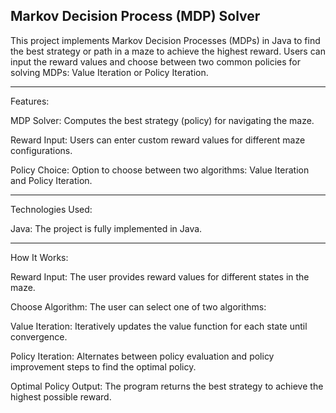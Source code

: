 Markov Decision Process (MDP) Solver
-----------------------------------------------------------------------------------------------------------------------------------------------------------------------------------------------------------------------


This project implements Markov Decision Processes (MDPs) in Java to find the best strategy or path in a maze to achieve the highest reward. Users can input the reward values and choose between two common policies for solving MDPs: Value Iteration or Policy Iteration.

-----------------------------------------------------------------------------------------------------------------------------------------------------------------------------------------------------------------------

Features:

MDP Solver: Computes the best strategy (policy) for navigating the maze.

Reward Input: Users can enter custom reward values for different maze configurations.

Policy Choice: Option to choose between two algorithms: Value Iteration and Policy Iteration.

-----------------------------------------------------------------------------------------------------------------------------------------------------------------------------------------------------------------------


Technologies Used:

Java: The project is fully implemented in Java.

-----------------------------------------------------------------------------------------------------------------------------------------------------------------------------------------------------------------------

How It Works:

Reward Input: The user provides reward values for different states in the maze.

Choose Algorithm: The user can select one of two algorithms:

Value Iteration: Iteratively updates the value function for each state until convergence.

Policy Iteration: Alternates between policy evaluation and policy improvement steps to find the optimal policy.

Optimal Policy Output: The program returns the best strategy to achieve the highest possible reward.
